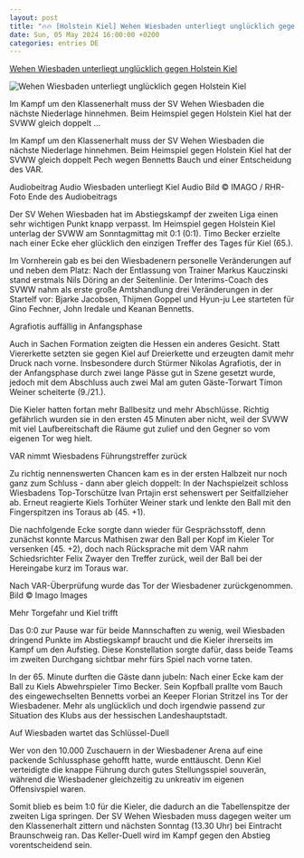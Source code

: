 ```yaml
---
layout: post
title: "🔥🔥 [Holstein Kiel] Wehen Wiesbaden unterliegt unglücklich gegen Holstein Kiel"
date: Sun, 05 May 2024 16:00:00 +0200
categories: entries DE
---
```

[Wehen Wiesbaden unterliegt unglücklich gegen Holstein Kiel](https://www.hessenschau.de/sport/fussball/wehen-wiesbaden/wehen-wiesbaden-unterliegt-ungluecklich-gegen-holstein-kiel-v1,svww-kiel-bericht-100.html)

![Wehen Wiesbaden unterliegt unglücklich gegen Holstein Kiel](https://www.hessenschau.de/sport/fussball/wehen-wiesbaden/stritzel-frust-100~_t-1714914055721_v-16to9__retina.jpg)

Im Kampf um den Klassenerhalt muss der SV Wehen Wiesbaden die nächste Niederlage hinnehmen. Beim Heimspiel gegen Holstein Kiel hat der SVWW gleich doppelt ...

Im Kampf um den Klassenerhalt muss der SV Wehen Wiesbaden die nächste Niederlage hinnehmen. Beim Heimspiel gegen Holstein Kiel hat der SVWW gleich doppelt Pech wegen Bennetts Bauch und einer Entscheidung des VAR.

Audiobeitrag Audio Wiesbaden unterliegt Kiel Audio Bild © IMAGO / RHR-Foto Ende des Audiobeitrags

Der SV Wehen Wiesbaden hat im Abstiegskampf der zweiten Liga einen sehr wichtigen Punkt knapp verpasst. Im Heimspiel gegen Holstein Kiel unterlag der SVWW am Sonntagmittag mit 0:1 (0:1). Timo Becker erzielte nach einer Ecke eher glücklich den einzigen Treffer des Tages für Kiel (65.).

Im Vornherein gab es bei den Wiesbadenern personelle Veränderungen auf und neben dem Platz: Nach der Entlassung von Trainer Markus Kauczinski stand erstmals Nils Döring an der Seitenlinie. Der Interims-Coach des SVWW nahm als erste große Amtshandlung drei Veränderungen in der Startelf vor: Bjarke Jacobsen, Thijmen Goppel und Hyun-ju Lee starteten für Gino Fechner, John Iredale und Keanan Bennetts.

Agrafiotis auffällig in Anfangsphase

Auch in Sachen Formation zeigten die Hessen ein anderes Gesicht. Statt Viererkette setzten sie gegen Kiel auf Dreierkette und erzeugten damit mehr Druck nach vorne. Insbesondere durch Stürmer Nikolas Agrafiotis, der in der Anfangsphase durch zwei lange Pässe gut in Szene gesetzt wurde, jedoch mit dem Abschluss auch zwei Mal am guten Gäste-Torwart Timon Weiner scheiterte (9./21.).

Die Kieler hatten fortan mehr Ballbesitz und mehr Abschlüsse. Richtig gefährlich wurden sie in den ersten 45 Minuten aber nicht, weil der SVWW mit viel Laufbereitschaft die Räume gut zulief und den Gegner so vom eigenen Tor weg hielt.

VAR nimmt Wiesbadens Führungstreffer zurück

Zu richtig nennenswerten Chancen kam es in der ersten Halbzeit nur noch ganz zum Schluss - dann aber gleich doppelt: In der Nachspielzeit schloss Wiesbadens Top-Torschütze Ivan Prtajin erst sehenswert per Seitfallzieher ab. Erneut reagierte Kiels Torhüter Weiner stark und lenkte den Ball mit den Fingerspitzen ins Toraus ab (45. +1).

Die nachfolgende Ecke sorgte dann wieder für Gesprächsstoff, denn zunächst konnte Marcus Mathisen zwar den Ball per Kopf im Kieler Tor versenken (45. +2), doch nach Rücksprache mit dem VAR nahm Schiedsrichter Felix Zwayer den Treffer zurück, weil der Ball bei der Hereingabe kurz im Toraus war.

Nach VAR-Überprüfung wurde das Tor der Wiesbadener zurückgenommen. Bild © Imago Images

Mehr Torgefahr und Kiel trifft

Das 0:0 zur Pause war für beide Mannschaften zu wenig, weil Wiesbaden dringend Punkte im Abstiegskampf braucht und die Kieler ihrerseits im Kampf um den Aufstieg. Diese Konstellation sorgte dafür, dass beide Teams im zweiten Durchgang sichtbar mehr fürs Spiel nach vorne taten.

In der 65. Minute durften die Gäste dann jubeln: Nach einer Ecke kam der Ball zu Kiels Abwehrspieler Timo Becker. Sein Kopfball prallte vom Bauch des eingewechselten Bennetts vorbei an Keeper Florian Stritzel ins Tor der Wiesbadener. Mehr als unglücklich und doch irgendwie passend zur Situation des Klubs aus der hessischen Landeshauptstadt.

Auf Wiesbaden wartet das Schlüssel-Duell

Wer von den 10.000 Zuschauern in der Wiesbadener Arena auf eine packende Schlussphase gehofft hatte, wurde enttäuscht. Denn Kiel verteidigte die knappe Führung durch gutes Stellungsspiel souverän, während die Wiesbadener gleichzeitig zu unkreativ im eigenen Offensivspiel waren.

Somit blieb es beim 1:0 für die Kieler, die dadurch an die Tabellenspitze der zweiten Liga springen. Der SV Wehen Wiesbaden muss dagegen weiter um den Klassenerhalt zittern und nächsten Sonntag (13.30 Uhr) bei Eintracht Braunschweig ran. Das Keller-Duell wird im Kampf gegen den Abstieg vorentscheidend sein.

